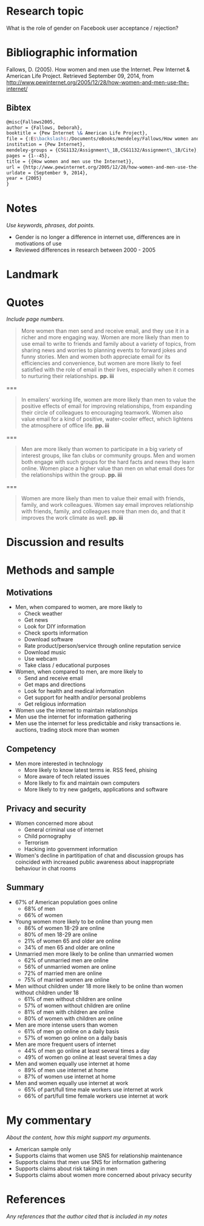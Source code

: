 # Research topic

What is the role of gender on Facebook user acceptance / rejection?

# Bibliographic information

Fallows, D. (2005). How women and men use the Internet. Pew Internet & American Life Project. Retrieved September 09, 2014, from http://www.pewinternet.org/2005/12/28/how-women-and-men-use-the-internet/

## Bibtex

``` tex
@misc{Fallows2005,
author = {Fallows, Deborah},
booktitle = {Pew Internet \& American Life Project},
file = {:E$\backslash$:/Documents/eBooks/mendeley/Fallows/How women and men use the Internet/Fallows - 2005 - How women and men use the Internet.pdf:pdf},
institution = {Pew Internet},
mendeley-groups = {CSG1132/Assignment\_1B,CSG1132/Assignment\_1B/Cite},
pages = {1--45},
title = {{How women and men use the Internet}},
url = {http://www.pewinternet.org/2005/12/28/how-women-and-men-use-the-internet/},
urldate = {September 9, 2014},
year = {2005}
}
```

# Notes

*Use keywords, phrases, dot points.*

- Gender is no longer a difference in internet use, differences are in motivations of use
- Reviewed differences in research between 2000 - 2005

# Landmark

# Quotes

*Include page numbers.*

>More women than men send and receive email, and they use it in a richer and more engaging way. Women are more likely than men to use email to write to friends and family about a variety of topics, from sharing news and worries to planning events to forward jokes and funny stories. Men and women both appreciate email for its efficiencies and convenience, but women are more likely to feel satisfied with the role of email in their lives, especially when it comes to nurturing their relationships. **pp. iii**

===

>In emailers’ working life, women are more likely than men to value the positive effects of email for improving relationships, from expanding their circle of colleagues to encouraging teamwork. Women also value email for a kind of positive, water-cooler effect, which lightens the atmosphere of office life. **pp. iii**

===

>Men are more likely than women to participate in a big variety of interest groups, like fan clubs or community groups. Men and women both engage with such groups for the hard facts and news they learn online. Women place a higher value than men on what email does for the relationships within the group. **pp. iii**

===

>Women are more likely than men to value their email with friends, family, and work colleagues. Women say email improves relationship with friends, family, and colleagues more than men do, and that it improves the work climate as well. **pp. iii**

# Discussion and results

# Methods and sample

## Motivations

- Men, when compared to women, are more likely to
	- Check weather
	- Get news
	- Look for DIY information
	- Check sports information
	- Download software
	- Rate product/person/service through online reputation service
	- Download music
	- Use webcam
	- Take class / educational purposes
- Women, when compared to men, are more likely to
	- Send and receive email
	- Get maps and directions
	- Look for health and medical information
	- Get support for health and/or personal problems
	- Get religious information
- Women use the internet to maintain relationships
- Men use the internet for information gathering
- Men use the internet for less predictable and risky transactions ie. auctions, trading stock more than women

## Competency

- Men more interested in technology
	- More likely to know latest terms ie. RSS feed, phising
	- More aware of tech related issues
	- More likely to fix and maintain own computers
	- More likely to try new gadgets, applications and software

## Privacy and security

- Women concerned more about 
	- General criminal use of internet
	- Child pornography
	- Terrorism
	- Hacking into government information
- Women's decline in partitipation of chat and discussion groups has coincided with increased public awareness about inappropriate behaviour in chat rooms

## Summary

- 67% of American population goes online
	- 68% of men
	- 66% of women
- Young women more likely to be online than young men
	- 86% of women 18-29 are online
	- 80% of men 18-29 are online
	- 21% of women 65 and older are online
	- 34% of men 65 and older are online
- Unmarried men more likely to be online than unmarried women
	- 62% of unmarried men are online
	- 56% of unmarried women are online
	- 72% of married men are online
	- 75% of married women are online
- Men without children under 18 more likely to be online than women without children under 18
	- 61% of men without children are online
	- 57% of women without children are online
	- 81% of men with children are online
	- 80% of women with children are online
- Men are more intense users than women
	- 61% of men go online on a daily basis
	- 57% of women go online on a daily basis
- Men are more frequent users of internet
	- 44% of men go online at least several times a day
	- 49% of women go online at least several times a day
- Men and women equally use internet at home
	- 89% of men use internet at home
	- 87% of women use internet at home
- Men and women equally use internet at work
	- 65% of part/full time male workers use internet at work
	- 66% of part/full time female workers use internet at work

# My commentary

*About the content, how this might support my arguments.*

- American sample only
- Supports claims that women use SNS for relationship maintenance
- Supports claims that men use SNS for information gathering
- Supports claims about risk taking in men
- Supports claims about women more concerned about privacy security

# References

*Any references that the author cited that is included in my notes*